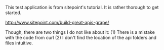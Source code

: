 This test application is from sitepoint's tutorial. It is rather thorough to get started.

http://www.sitepoint.com/build-great-apis-grape/

Though, there are two things I do not like about it:
(1) There is a mistake with the code from curl
(2) I don't find the location of the api folders and files intuitive. 